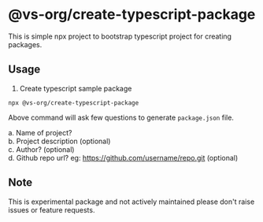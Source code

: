 # @vs-org/create-typescript-package

This is simple npx project to bootstrap typescript project for creating packages.

## Usage

1. Create typescript sample package

```
npx @vs-org/create-typescript-package

```

Above command will ask few questions to generate `package.json` file.

a. Name of project? <br/>
b. Project description (optional)<br/>
c. Author? (optional)<br/>
d. Github repo url? eg: https://github.com/username/repo.git (optional)<br/>

## Note

This is experimental package and not actively maintained please don't raise issues or feature requests.
